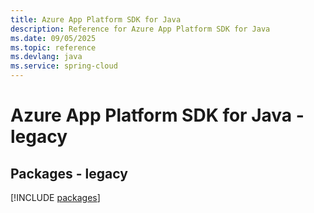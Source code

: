 ```yaml
---
title: Azure App Platform SDK for Java
description: Reference for Azure App Platform SDK for Java
ms.date: 09/05/2025
ms.topic: reference
ms.devlang: java
ms.service: spring-cloud
---
```

# Azure App Platform SDK for Java - legacy
## Packages - legacy
[!INCLUDE [packages](app-platform-index.md)]